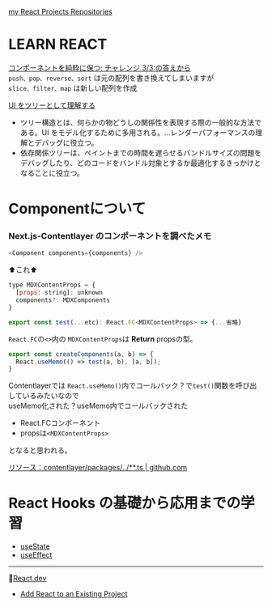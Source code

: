 [my React Projects Repositories](https://github.com/ka2yuki?tab=repositories&q=react&type=&language=&sort=)  

# LEARN REACT
    
[コンポーネントを純粋に保つ: チャレンジ 3/3:の答えから](https://ja.react.dev/learn/keeping-components-pure#challenges)  
`push、pop、reverse、sort` は元の配列を書き換えてしまいますが  
`slice、filter、map` は新しい配列を作成  
    
[UI をツリーとして理解する](https://ja.react.dev/learn/understanding-your-ui-as-a-tree#recap)
- ツリー構造とは、何らかの物どうしの関係性を表現する際の一般的な方法である。UI をモデル化するために多用される。...レンダーパフォーマンスの理解とデバッグに役立つ。
- 依存関係ツリーは、ペイントまでの時間を遅らせるバンドルサイズの問題をデバッグしたり、どのコードをバンドル対象とするか最適化するきっかけとなることに役立つ。


# Componentについて
### Next.js-Contentlayer のコンポーネントを調べたメモ

```js
<Component components={components} />
```
⬆️これ⬆️

```js
type MDXContentProps = {
  [props: string]: unknown
  components?: MDXComponents
}

export const test(...etc): React.FC<MDXContentProps> => {...省略}
```
`React.FC`の`<>`内の `MDXContentProps`は **Return** propsの型。

```js
export const createComponents(a, b) => {
  React.useMemo(() => test(a, b), [a, b]);
}
```
Contentlayerでは `React.useMemo()`内でコールバック？で`test()`関数を呼び出しているみたいなので  
useMemo化された？useMemo内でコールバックされた 
- React.FCコンポーネント
- propsは`<MDXContentProps>`
  
となると思われる。

[リソース：contentlayer/packages/../**.ts | github.com](https://github.com/contentlayerdev/contentlayer/blob/2f491c540e1d3667577f57fa368b150bff427aaf/packages/next-contentlayer/src/hooks/useMDXComponent.ts#L29)


# React Hooks の基礎から応用までの学習

- [useState](/readmes/useState.md)
- [useEffect](/readmes/useEffect.md)

---
📘[React.dev](https://ja.react.dev/)
  - [Add React to an Existing Project](https://react.dev/learn/add-react-to-an-existing-project)
